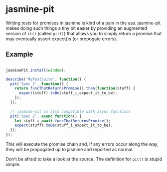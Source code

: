 # jasmine-pit

Writing tests for promises in jasmine is kind of a pain in the ass.
jasmine-pit makes doing such things a tiny bit easier by providing an augmented
version of `it()` (called `pit()`) that allows you to simply return a promise that may eventually
assert expect()s (or propogate errors).

## Example
```js

jasminePit.install(window);

describe('MyTestSuite', function() {
  pit('Spec 1', function() {
    return funcThatReturnsPromise().then(function(stuff) {
      expect(stuff).toBe(stuff_i_expect_it_to_be);
    });
  });
  
  // jasmine-pit is also compatible with async functions
  pit('Spec 2', async function() {
    let stuff = await funcThatReturnsPromise();
    expect(stuff).toBe(stuff_i_expect_it_to_be);
  });
});
```

This will execute the promise chain and, if any errors occur along the way, they
will be propogated up to jasmine and reported as normal.

Don't be afraid to take a look at the source. The definition for `pit()` is stupid
simple.
